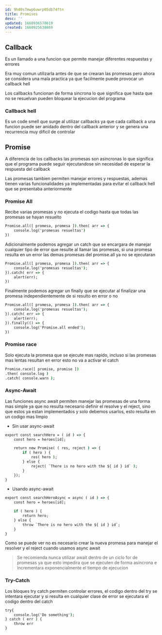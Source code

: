 ```yaml
---
id: 9hd0s7mwp6uwrp05db74ftn
title: Promises
desc: ''
updated: 1660936570619
created: 1660925638869
---
```


## Callback

Es un llamado a una funcion que permite manejar diferentes respuestas y errores

Era muy comun utilizarla antes de que se crearan las promesas pero ahora se considera una mala practica ya que facilmente puede provocar un callback hell

Los callbacks funcionan de forma sincrona lo que significa que hasta que no se resuelvan pueden bloquear la ejecucion del programa

### Callback hell

Es un code smell que surge al utilizar callbacks ya que cada callback a una funcion puede ser anidado dentro del callback anterior y se genera una recurrencia muy dificil de controlar

## Promise

A diferencia de los callbacks las promesas son asincronas lo que significa que el programa puede seguir ejecutandose sin necesidad de esperar la respuesta del callback

Las promesas tambien permiten manejar errores y respuestas, ademas tienen varias funcionalidades ya implementadas para evitar el callback hell que se presentaba anteriormente

### Promise All

Recibe varias promesas y no ejecuta el codigo hasta que todas las promesas se hayan resuelto

```cmd
Promise.all([ promesa, promesa ]).then( arr => {
    console.log('promesas resueltas')
})
```

Adicionalmente podemos agregar un catch que se encargara de manejar cualquier tipo de error que resulte al llamar las promesas, si una promesa resulta en un error las demas promesas del promise.all ya no se ejecutaran

```cmd
Promise.all([ promesa, promesa ]).then( arr => {
    console.log('promesas resueltas');
}).catch( err => {
    alert(err);
})
```

Finalmente podemos agregar un finally que se ejecutar al finalizar una promesa independientemente de si resulto en error o no

```cmd
Promise.all([ promesa, promesa ]).then( arr => {
    console.log('promesas resueltas');
}).catch( err => {
    alert(err);
}).finally(() => {
    console.log('Promise.all ended');
})
```

### Promise race

Solo ejecuta la promesa que se ejecute mas rapido, incluso si las promesas mas lentas resultan en error esto no va a activar el catch

```cmd
Promise.race([ promise, promise ])
.then( console.log )
.catch( console.warn );
```


### Async-Await

Las funciones async await permiten manejar las promesas de una forma mas simple ya que no resulta necesario definir el resolve y el reject, sino que estos ya estan implementados y solo debemos usarlos, esto resulta en un codigo mas limpio

* Sin usar async-await

```cmd
export const searchHero = ( id ) => {
    const hero = heroes[id];

    return new Promise( ( res, reject ) => {
        if ( hero ) {
            res( hero );
        } else {
            reject( `There is no hero with the ${ id } id` );
        }
    });
}
```

* Usando async-await
```cmd
export const searchHeroAsync = async ( id ) => {
    const hero = heroes[id];

    if ( hero ) {
        return hero;
    } else {
        throw `There is no hero with the ${ id } id`;
    }
}
```

Como se puede ver no es necesario crear la nueva promesa para manejar el resolver y el reject cuando usamos async await

>Se recomienda nunca utilizar await dentro de un ciclo for de promesas ya que esto impedira que se ejecuten de forma asincrona e incrementara exponencialmente el tiempo de ejecucion 

### Try-Catch

Los bloques try catch permiten controlar errores, el codigo dentro del try se intentara ejecutar y si resulta en cualquier clase de error se ejecutara el codigo dentro del catch

```cmd
try{
    console.log('Do something');
} catch ( err ) {
    throw err
}
```

